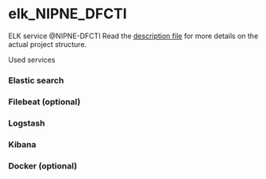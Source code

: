 # elk_NIPNE_DFCTI

ELK service @NIPNE-DFCTI
Read the [description file](description.md) for more details on the actual project structure.

Used services 

### Elastic search
### Filebeat (optional)
### Logstash
### Kibana
### Docker (optional)